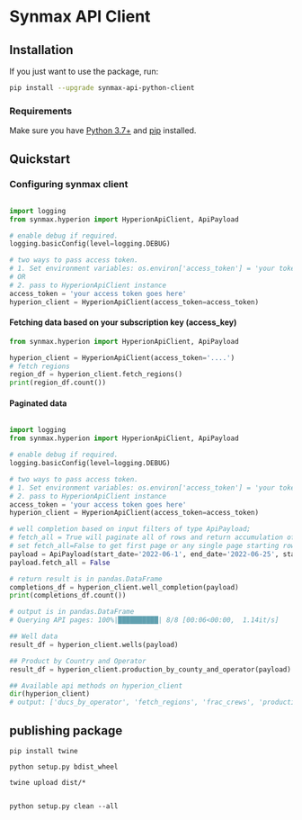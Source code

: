 # Synmax API Client

## Installation

If you just want to use the package, run:

```bash
pip install --upgrade synmax-api-python-client
```

### Requirements

Make sure you have [Python 3.7+](https://docs.python.org/3/) and [pip](https://pypi.org/project/pip/) installed.

## Quickstart

### Configuring synmax client

```python

import logging
from synmax.hyperion import HyperionApiClient, ApiPayload

# enable debug if required.
logging.basicConfig(level=logging.DEBUG)

# two ways to pass access token.
# 1. Set environment variables: os.environ['access_token'] = 'your token'
# OR
# 2. pass to HyperionApiClient instance
access_token = 'your access token goes here'
hyperion_client = HyperionApiClient(access_token=access_token)

```

#### Fetching data based on your subscription key (access_key)

```python
from synmax.hyperion import HyperionApiClient, ApiPayload

hyperion_client = HyperionApiClient(access_token='....')
# fetch regions
region_df = hyperion_client.fetch_regions()
print(region_df.count())


```

#### Paginated data

```python

import logging
from synmax.hyperion import HyperionApiClient, ApiPayload

# enable debug if required.
logging.basicConfig(level=logging.DEBUG)

# two ways to pass access token.
# 1. Set environment variables: os.environ['access_token'] = 'your token'
# 2. pass to HyperionApiClient instance
access_token = 'your access token goes here'
hyperion_client = HyperionApiClient(access_token=access_token)

# well completion based on input filters of type ApiPayload; 
# fetch_all = True will paginate all of rows and return accumulation of each page result. True by default
# set fetch_all=False to get first page or any single page starting row with payload.pagination_start = <start row index, default to 0>
payload = ApiPayload(start_date='2022-06-1', end_date='2022-06-25', state_code='TX')
payload.fetch_all = False

# return result is in pandas.DataFrame
completions_df = hyperion_client.well_completion(payload)
print(completions_df.count())

# output is in pandas.DataFrame
# Querying API pages: 100%|██████████| 8/8 [00:06<00:00,  1.14it/s]

## Well data
result_df = hyperion_client.wells(payload)

## Product by Country and Operator
result_df = hyperion_client.production_by_county_and_operator(payload)

## Available api methods on hyperion_client
dir(hyperion_client)
# output: ['ducs_by_operator', 'fetch_regions', 'frac_crews', 'production_by_county_and_operator', 'production_by_well', 'rigs', 'well_completion', 'wells']

```

## publishing package

```shell
pip install twine

python setup.py bdist_wheel 

twine upload dist/*


python setup.py clean --all


```